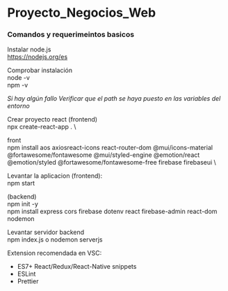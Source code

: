 # Proyecto_Negocios_Web
### Comandos y requerimeintos basicos

Instalar node.js\
https://nodejs.org/es

Comprobar instalación \
node -v \
npm -v

*Si hay algún fallo Verificar que el path se haya puesto en las variables del entorno*

Crear proyecto react (frontend) \
npx create-react-app . \

front\
npm install aos axiosreact-icons react-router-dom @mui/icons-material @fortawesome/fontawesome @mui/styled-engine @emotion/react @emotion/styled @fortawesome/fontawesome-free firebase firebaseui \ 

Levantar la aplicacion (frontend): \
npm start


(backend) \
npm init -y \
npm install express cors firebase dotenv react firebase-admin react-dom nodemon

Levantar servidor backend \
npm index.js  o nodemon serverjs

Extension recomendada en VSC:
 - ES7+ React/Redux/React-Native snippets
 - ESLint
 - Prettier 

